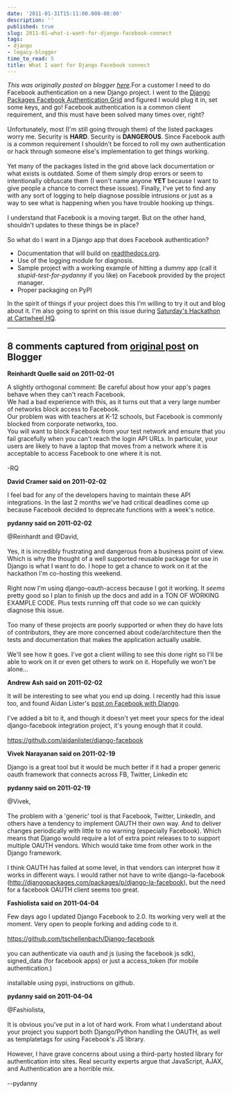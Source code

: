 ```yaml
---
date: '2011-01-31T15:11:00.000-08:00'
description: ''
published: true
slug: 2011-01-what-i-want-for-django-facebook-connect
tags:
- django
- legacy-blogger
time_to_read: 5
title: What I want for Django Facebook connect
---
```


*This was originally posted on blogger [here](https://pydanny.blogspot.com/2011/01/what-i-want-for-django-facebook-connect.html)*.For a customer I need to do Facebook authentication on a new Django project. I went to the <a href="http://www.djangopackages.com/grids/g/facebook-authentication/">Django Packages Facebook Authentication Grid</a> and figured I would plug it in, set some keys, and go! Facebook authentication is a common client requirement, and this must have been solved many times over, right?<br /><br />Unfortunately, most (I'm still going through them) of the listed packages worry me. Security is <b>HARD</b>. Security is <b>DANGEROUS</b>. Since Facebook auth is a common requirement I shouldn't be forced to roll my own authentication or hack through someone else's implementation to get things working.<br /><br />Yet many of the packages listed in the grid above lack documentation or what exists is outdated. Some of them simply drop errors or seem to intentionally obfuscate them (I won't name anyone <b>YET</b> because I want to give people a chance to correct these issues). Finally, I've yet to find any with any sort of logging to help diagnose possible intrusions or just as a way to see what is happening when you have trouble hooking up things.<br /><br />I understand that Facebook is a moving target. But on the other hand, shouldn't updates to these things be in place?<br /><br />So what do I want in a Django app that does Facebook authentication?<br /><ul><li>Documentation that will build on <a href="http://readthedocs.org/">readthedocs.org</a>.</li><li>Use of the logging module for diagnosis.</li><li>Sample project with a working example of hitting a dummy app (call it <i>stupid-test-for-pydanny</i> if you like) on Facebook provided by the project manager.</li><li>Proper packaging on PyPI</li></ul><div>In the spirit of things if your project does this I'm willing to try it out and blog about it. I'm also going to sprint on this issue during <a href="http://cartwheelhackathon.eventbrite.com/">Saturday's Hackathon at Cartwheel HQ</a>.</div>

---

## 8 comments captured from [original post](https://pydanny.blogspot.com/2011/01/what-i-want-for-django-facebook-connect.html) on Blogger

**Reinhardt Quelle said on 2011-02-01**

A slightly orthogonal comment: Be careful about how your app's pages behave when they can't reach Facebook.<br />We had a bad experience with this, as it turns out that a very large number of networks block access to Facebook. <br />Our problem was with teachers at K-12 schools, but  Facebook is commonly blocked from corporate networks, too.<br />You will want to block Facebook from your test network and ensure that you fail gracefully when you can't reach the login API URLs.  In particular, your users are likely to have a laptop that moves from a network where it is acceptable to access Facebook to one where it is not.<br /><br />-RQ

**David Cramer said on 2011-02-02**

I feel bad for any of the developers having to maintain these API integrations. In the last 2 months we've had critical deadlines come up because Facebook decided to deprecate functions with a week's notice.

**pydanny said on 2011-02-02**

@Reinhardt and @David,<br /><br />Yes, it is incredibly frustrating and dangerous from a business point of view. Which is why the thought of a well supported reusable package for use in Django is what I want to do. I hope to get a chance to work on it at the hackathon I'm co-hosting this weekend.<br /><br />Right now I'm using django-oauth-access because I got it working. It *seems* pretty good so I plan to finish up the docs and add in a TON OF WORKING EXAMPLE CODE. Plus tests running off that code so we can quickly diagnose this issue.<br /><br />Too many of these projects are poorly supported or when they do have lots of contributors, they are more concerned about code/architecture then the tests and documentation that makes the application actually usable.<br /><br />We'll see how it goes. I've got a client willing to see this done right so I'll be able to work on it or even get others to work on it. Hopefully we won't be alone...

**Andrew Ash said on 2011-02-02**

It will be interesting to see what you end up doing.  I recently had this issue too, and found Aidan Lister's <a href="http://aidanlister.com/2010/11/better-integration-with-facebook-for-django/" rel="nofollow">post on Facebook with Django</a>.<br /><br />I've added a bit to it, and though it doesn't yet meet your specs for the ideal django-facebook integration project, it's young enough that it could.<br /><br /><a href="https://github.com/aidanlister/django-facebook" rel="nofollow">https://github.com/aidanlister/django-facebook</a>

**Vivek Narayanan said on 2011-02-19**

Django is a great tool but it would be much better if it had a proper generic oauth framework that connects across FB, Twitter, Linkedin etc

**pydanny said on 2011-02-19**

@Vivek,<br /><br />The problem with a 'generic' tool is that Facebook, Twitter, LinkedIn, and others have a tendency to implement OAUTH their own way. And to deliver changes periodically with little to no warning (especially Facebook). Which means that Django would require a lot of extra point releases to  to support multiple OAUTH vendors. Which would take time from other work in the Django framework.<br /><br />I think OAUTH has failed at some level, in that vendors can interpret how it works in different ways. I would rather not have to write django-la-facebook (http://djangopackages.com/packages/p/django-la-facebook), but the need for a facebook OAUTH client seems too great.

**Fashiolista said on 2011-04-04**

Few days ago I updated Django Facebook to 2.0. Its working very well at the moment. Very open to people forking and adding code to it.<br /><br />https://github.com/tschellenbach/Django-facebook<br /><br />you can authenticate via oauth and js (using the facebook js sdk), signed_data (for facebook apps) or just a access_token (for mobile authentication.)<br /><br />installable using pypi, instructions on github.

**pydanny said on 2011-04-04**

@Fashiolista,<br /><br />It is obvious you've put in a lot of hard work. From what I understand about your project you support both Django/Python handling the OAUTH, as well as templatetags for using Facebook's JS library.<br /><br />However, I have grave concerns about using a third-party hosted library for authentication into sites. Real security experts argue that  JavaScript, AJAX, and Authentication are a horrible mix.<br /><br />--pydanny


